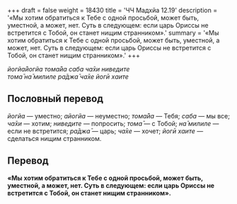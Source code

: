 +++
draft = false
weight = 18430
title = 'ЧЧ Мадхйа 12.19'
description = '«Мы хотим обратиться к Тебе с одной просьбой, может быть, уместной, а может, нет. Суть в следующем: если царь Ориссы не встретится с Тобой, он станет нищим странником».'
summary = '«Мы хотим обратиться к Тебе с одной просьбой, может быть, уместной, а может, нет. Суть в следующем: если царь Ориссы не встретится с Тобой, он станет нищим странником».'
+++

_йогйа̄йогйа тома̄йа саба ча̄хи ниведите  
тома̄ на̄ милиле ра̄джа̄ ча̄хе йогӣ хаите_

## Пословный перевод

_йогйа_ — уместно; _айогйа_ — неуместно; _тома̄йа_ — Тебя; _саба_ — мы все; _ча̄хи_ — хотим; _ниведите_ — попросить; _тома̄_ — с Тобой; _на̄_ _милиле_ — если не встретится; _ра̄джа̄_ — царь; _ча̄хе_ — хочет; _йогӣ_ _хаите_ — сделаться нищим странником.

## Перевод

**«Мы хотим обратиться к Тебе с одной просьбой, может быть, уместной, а может, нет. Суть в следующем: если царь Ориссы не встретится с Тобой, он станет нищим странником».**
